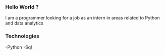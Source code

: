 ### Hello World ?
I am a programmer looking for a job as an intern in areas related to Python and data analytics
### Technologies
-Python
-Sql



